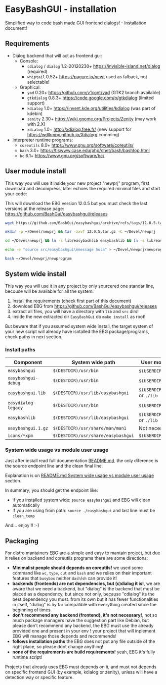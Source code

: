EasyBashGUI - installation
==========================

Simplified way to code bash made GUI frontend dialogs! - Installation document!

## Requirements

* Dialog backend that will act as frontend gui:
  * Console:
    * `cdialog` / `dialog` 1.2-20120230+ https://invisible-island.net/dialog (required)
    * `whiptail` 0.52+ https://pagure.io/newt used as falback, not selectable!
  * Graphical:
    * `yad` 0.20+ https://github.com/v1cont/yad (GTK2 branch available)
    * `gtkdialog` 0.8.3+ https://code.google.com/p/gtkdialog (limited support)
    * `kdialog` 1.0+ https://invent.kde.org/utilities/kdialog (was part of kdebin)
    * `zenity` 2.30+ https://wiki.gnome.org/Projects/Zenity (may work with 2.X)
    * `xdialog` 1.0+ http://xdialog.free.fr/ (new support for https://wdlkmpx.github.io/Xdialog/ comming)
* Interpreter runtime programs:
  * `coreutils` 8.0+ https://www.gnu.org/software/coreutils/
  * `bash` 3.0+ https://tiswww.case.edu/php/chet/bash/bashtop.html
  * `bc` 6.1+ https://www.gnu.org/software/bc/
  
## User module install

This way you will use it inside your new project "newprj" program, first download 
and decompress, later echoes the required minimal files and start your code:

This will download the EBG version 12.0.5 but you must check the last versions 
at the release page: https://github.com/BashGui/easybashgui/releases

``` bash
wget https://github.com/BashGui/easybashgui/archive/refs/tags/12.0.5.tar.gz

mkdir -p ~/Devel/newprj && tar -zxvf 12.0.5.tar.gz -C ~/Devel/newprj

cd ~/Devel/newprj && ln -s lib/easybashlib easybashlib && ln -s lib/easybashgui.lib easybashgui.lib

echo -e "source src/easybashgui\nmessage hola" > ~/Devel/newprj/newprogram

bash ~/Devel/newprj/newprogram
```

## System wide install

This way you will use it in any project by only sourcered one standar line, 
becouse will be available for all the system:

1. Install the requirements (check first part of this document)
2. download EBG from https://github.com/BashGui/easybashgui/releases
3. extract all files, you will have a directory with `lib` and `src` dirs!
4. inside the new extracted dir `EasyBashGui` do `make install` as root!

But beware that if you assumed system wide install, the target system of your 
new script will already have isntalled the EBG package/programs, check paths
in next section.

### Install paths

| Component           | System wide path            | User mode path        |
| ------------------- | --------------------------- | --------------------- |
| `easybashgui`       | `$(DESTDIR)/usr/bin`        | `$(USERDIR)/` or `./` |
| `easybashgui-debug` | `$(DESTDIR)/usr/bin`        | `$(USERDIR)/` or `./` |
| `easybashgui.lib`   | `$(DESTDIR)/usr/lib/easybashgui` | `$(USERDIR)/lib/` or `./lib` |
| `easydialog-legacy` | `$(DESTDIR)/usr/bin`         |  `$(USERDIR)/`  or `./`  |
| `easybashlib`       | `$(DESTDIR)/usr/lib/easybashgui` | `$(USERDIR)/lib/` or `./lib` |
| `easybashgui.1.gz`  | `$(DESTDIR)/usr/share/man/man1` | Not necesary      |
| `icons/*xpm`        | `$(DESTDIR)/usr/share/easybashgui` | `$(USERDIR)/icons/`     |

### System wide usage vs module user usage

Just after install read full documentation [README.md](README.md), the only 
diference is the source endpoint line and the clean final line.

Explanation is on [README.md System wide usage vs module user usage](README.md#system-wide-usage-vs-module-user-usage) section.

In summary; you should get the endpoint like:

* If you installed system wide: `source easybashgui` and EBG will clean automatically
* If you are using from path: `source ./easybashgui` and last line must be `clean_temp`

And... enjoy !! :-)

## Packaging

For distro mantainers EBG are a simple and easy to mantain project, 
but due it relies on backend and coreutils programs there are some 
directions:

* **Minimalist people should depends on coreutils!** we used some command 
like `wc`, `type`, `cut` and `bash` and we relies on their important features 
that `busybox` neither `dash`/`sh` can provide it!
* **backends (frontends) are not dependencies, but (c)dialog it is!**, we are 
aware that we need a backend, but "dialog" is the backend that must be placed as 
a dependency, but since not only, because "cdialog" its the best dependency you must.
from its own but it has fewer functionalities in itself, "dialog" is by far 
compatible with everything created since the beginning of times.
* **don't recommend any backend (frontend), it's not necessary!**, not so much 
package managers have the suggestion part like Debian, but please don't recommend 
any backend, the EBG must use the already provided one and present in your env ! 
your project that will inplement EBG will manage those depends and recommends!
* **follows installation paths** the EBG does not put any file outside of the 
right place, so please dont change anything!
* **none of the requirements are build requirements!** yeah, EBG it's fully 
runtime script!

Projects that already uses EBG must depends on it, and must not depends on 
specific frontend GUI (by example, kdialog or zenity), unless will have a 
detection way or specific feature.
